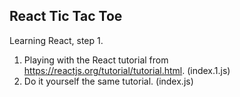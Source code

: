 ## React Tic Tac Toe

Learning React, step 1.

1. Playing with the React tutorial from https://reactjs.org/tutorial/tutorial.html. (index.1.js)
2. Do it yourself the same tutorial. (index.js)
